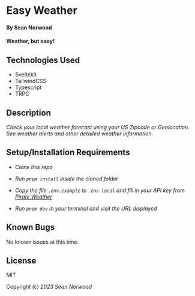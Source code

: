 # Easy Weather

#### By Sean Norwood

#### Weather, but easy!

## Technologies Used

* Sveltekit
* TailwindCSS
* Typescript
* TRPC

## Description

_Check your local weather forecast using your US Zipcode or Geolocation. See weather alerts and other detailed weather information._

## Setup/Installation Requirements

* _Clone this repo_

* _Run `pnpm install` inside the cloned folder_

* _Copy the file `.env.example` to `.env.local` and fill in your API key from [Pirate Weather](https://api.pirateweather.net)_

* _Run `pnpm dev` in your terminal and visit the URL displayed_

## Known Bugs

No known issues at this time.

## License
MIT

Copyright (c) _2023_ _Sean Norwood_
